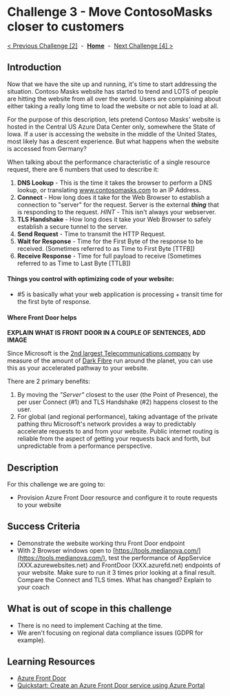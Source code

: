 # Challenge 3 - Move ContosoMasks closer to customers

[< Previous Challenge [2]](./Challenge02.md)&nbsp;&nbsp;-&nbsp;&nbsp;**[Home](../README.md)**&nbsp;&nbsp;-&nbsp;&nbsp;[Next Challenge [4] >](./Challenge04.md)

## Introduction

Now that we have the site up and running, it's time to start addressing the situation.  Contoso Masks website has started to trend and LOTS of people are hitting the website from all over the world.  Users are complaining about either taking a really long time to load the website or not able to load at all.

For the purpose of this description, lets pretend Contoso Masks' website is hosted in the Central US Azure Data Center only, somewhere the State of Iowa.  If a user is accessing the website in the middle of the United States, most likely has a descent experience.  But what happens when the website is accessed from Germany? 

When talking about the performance characteristic of a single resource request, there are 6 numbers that used to describe it:
1. **DNS Lookup** - This is the time it takes the browser to perform a DNS lookup, or translating www.contosomasks.com to an IP Address.
2. **Connect** - How long does it take for the Web Browser to establish a connection to "server" for the request.  Server is the external ***thing*** that is responding to the request.   *HINT* - This isn't always your webserver.
3. **TLS Handshake** - How long does it take your Web Browser to safely establish a secure tunnel to the server. 
4. **Send Request** - Time to transmit the HTTP Request.
5. **Wait for Response** - Time for the First Byte of the response to be received. (Sometimes referred to as Time to First Byte [TTFB])
6. **Receive Response** - Time for full payload to receive (Sometimes referred to as Time to Last Byte [TTLB])

#### Things you control with optimizing code of your website:
- #5 is basically what your web application is processing + transit time for the first byte of response.

#### Where Front Door helps

**EXPLAIN WHAT IS FRONT DOOR IN A COUPLE OF SENTENCES, ADD IMAGE**

Since Microsoft is the [2nd largest Telecommunications company](https://docs.microsoft.com/en-us/azure/networking/microsoft-global-network) by measure of the amount of [Dark Fibre](https://en.wikipedia.org/wiki/Dark_fibre) run around the planet, you can use this as your accelerated pathway to your website.

There are 2 primary benefits: 
1. By moving the *"Server"* closest to the user (the Point of Presence), the per user Connect (#1) and TLS Handshake (#2) happens closest to the user. 
2. For global (and regional performance), taking advantage of the private pathing thru Microsoft's network provides a way to predictably accelerate requests to and from your website.  Public internet routing is reliable from the aspect of getting your requests back and forth, but unpredictable from a performance perspective.

## Description

For this challenge we are going to:
- Provision Azure Front Door resource and configure it to route requests to your website

## Success Criteria

- Demonstrate the website working thru Front Door endpoint
- With 2 Browser windows open to [https://tools.medianova.com/](https://tools.medianova.com/), test the performance of AppService (XXX.azurewebsites.net) and FrontDoor (XXX.azurefd.net) endpoints of your website. Make sure to run it 3 times prior looking at a final result. Compare the Connect and TLS times. What has changed? Explain to your coach

## What is out of scope in this challenge
- There is no need to implement Caching at the time.
- We aren't focusing on regional data compliance issues (GDPR for example). 

## Learning Resources

- [Azure Front Door](https://docs.microsoft.com/en-us/azure/frontdoor/front-door-overview)
- [Quickstart: Create an Azure Front Door service using Azure Portal](https://docs.microsoft.com/en-us/azure/frontdoor/quickstart-create-front-door)
